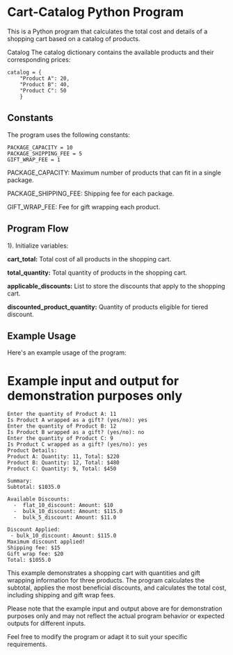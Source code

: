 # Cart-Catalog Python Program


This is a Python program that calculates the total cost and details of a shopping cart based on a catalog of products.

Catalog
The catalog dictionary contains the available products and their corresponding prices:

```
catalog = {
    "Product A": 20,
    "Product B": 40,
    "Product C": 50
    }

```
## Constants
The program uses the following constants:
```
PACKAGE_CAPACITY = 10
PACKAGE_SHIPPING_FEE = 5
GIFT_WRAP_FEE = 1
```
PACKAGE_CAPACITY: Maximum number of products that can fit in a single package.

PACKAGE_SHIPPING_FEE: Shipping fee for each package.

GIFT_WRAP_FEE: Fee for gift wrapping each product.
## Program Flow
1). Initialize variables:

**cart_total:** Total cost of all products in the shopping cart.

**total_quantity:** Total quantity of products in the shopping cart.

**applicable_discounts:** List to store the discounts that apply to the shopping cart.

**discounted_product_quantity:** Quantity of products eligible for tiered discount.


## Example Usage
Here's an example usage of the program:


# Example input and output for demonstration purposes only

```
Enter the quantity of Product A: 11
Is Product A wrapped as a gift? (yes/no): yes
Enter the quantity of Product B: 12
Is Product B wrapped as a gift? (yes/no): no
Enter the quantity of Product C: 9
Is Product C wrapped as a gift? (yes/no): yes
Product Details:
Product A: Quantity: 11, Total: $220
Product B: Quantity: 12, Total: $480
Product C: Quantity: 9, Total: $450

Summary:
Subtotal: $1035.0

Available Discounts:
  -  flat_10_discount: Amount: $10
  -  bulk_10_discount: Amount: $115.0
  -  bulk_5_discount: Amount: $11.0

Discount Applied:
 - bulk_10_discount: Amount: $115.0
Maximum discount applied!
Shipping fee: $15
Gift wrap fee: $20
Total: $1055.0

```

This example demonstrates a shopping cart with quantities and gift wrapping information for three products. The program calculates the subtotal, applies the most beneficial discounts, and calculates the total cost, including shipping and gift wrap fees.

Please note that the example input and output above are for demonstration purposes only and may not reflect the actual program behavior or expected outputs for different inputs.

Feel free to modify the program or adapt it to suit your specific requirements.
